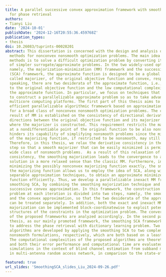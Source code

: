 ```yaml
---
title: A parallel successive convex approximation framework with smoothing majorization
  for phase retrieval
authors:
- Tianyi Liu
date: '2024-10-01'
publishDate: '2024-12-16T20:55:36.459768Z'
publication_types:
- thesis
doi: 10.26083/tuprints-00028201
abstract: This dissertation is concerned with the design and analysis of approximation-based
  methods for nonconvex nonsmooth optimization problems. The main idea behind those
  methods is to solve a difficult optimization problem by converting it into a sequence
  of simpler surrogate/approximate problems. In the two widely-used optimization frameworks,
  namely, the majorization-minimization (MM) framework and the successive convex approximation
  (SCA) framework, the approximate function is designed to be a global upper bound,
  called majorizer, of the original objective function and convex, respectively. Generally
  speaking, there are two desiderata of the approximate function, i.e., the tightness
  to the original objective function and the low computational complexity of minimizing
  the approximate function. In particular, we focus on techniques that can be used
  to construct a parallelizable approximate problem so as to take advantage of modern
  multicore computing platforms. The first part of this thesis aims to develop an
  efficient parallelizable algorithmic framework based on approximation techniques
  for a broad class of nonconvex nonsmooth optimization problems. The classic convergence
  result of MM is established on the consistency of directional derivatives in all
  directions between the original objective function and its majorizer at the point
  where the majorizer is constructed. This requirement restricts the majorizer constructed
  at a nondifferentiable point of the original function to be also nonsmooth, which
  hinders its capability of simplifying nonsmooth problems since the minimization
  of the majorizing function, if restricted to be nonsmooth, may still be difficult.
  Therefore, in this thesis, we relax the derivative consistency in the majorization
  step so that a smooth majorizer that can be easily minimized is permitted for a
  wide class of nonsmooth problems.  As a result of this relaxation of derivative
  consistency, the smoothing majorization leads to the convergence to a stationary
  solution in a more relaxed sense than the classic MM. Furthermore, in contrast to
  minimizing the possibly nonconvex majorizing function exactly, the smoothness of
  the majorizing function allows us to employ the idea of SCA, along with available
  separable approximation techniques, to obtain an approximate minimizer of the majorizing
  function efficiently. Thus, we develop a parallelizable inexact MM framework, termed
  smoothing SCA, by combining the smoothing majorization technique and the idea of
  successive convex approximation. In this framework, the construction of the approximate
  problem at each iteration is divided into two steps, namely, the smoothing majorization
  and the convex approximation, so that the two desiderata of the approximate function
  can be treated separately. In addition, both the exact and inexact MM with smoothing
  majorization can be implemented block-coordinatewise to exploit potential separable
  structures of the constraints in the optimization problem. The convergence behaviors
  of the proposed frameworks are analyzed accordingly. In the second part of this
  thesis, as our mainly promoted framework, the smoothing SCA framework is employed
  to address the phase retrieval with dictionary learning problem. Two efficient parallel
  algorithms are developed by applying the smoothing SCA to two complementary nonconvex
  nonsmooth formulations, respectively, which are both based on a least-squares criterion.
  The computational complexities of the proposed algorithms are theoretically analyzed
  and both their error performance and computational time are evaluated by extensive
  simulations in the context of blind channel estimation from subband magnitude measurements
  in multi-antenna random access network, in comparison to the state-of-the-art methods.

featured: true
url_slides: 'SmoothingSCA_slides_Liu_2024-09-26.pdf'
---
```

